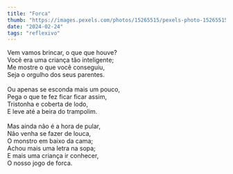 ```yaml
---
title: "Forca"
thumb: "https://images.pexels.com/photos/15265515/pexels-photo-15265515/free-photo-of-wooden-gallows-on-a-square-in-auschwitz-camp-in-black-and-white.jpeg"
date: "2024-02-24"
tags: "reflexivo"
---
```

Vem vamos brincar, o que que houve?  
Você era uma criança tão inteligente;  
Me mostre o que você conseguiu,  
Seja o orgulho dos seus parentes.   
<br />
Ou apenas se esconda mais um pouco,  
Pega o que te fez ficar ficar assim,  
Tristonha e coberta de lodo,  
E leve até a beira do trampolim.  
<br />
Mas ainda não é a hora de pular,  
Não venha se fazer de louca,  
O monstro em baixo da cama;  
Achou mais uma letra na sopa;  
E mais uma criança ir conhecer,  
O nosso jogo de forca.  